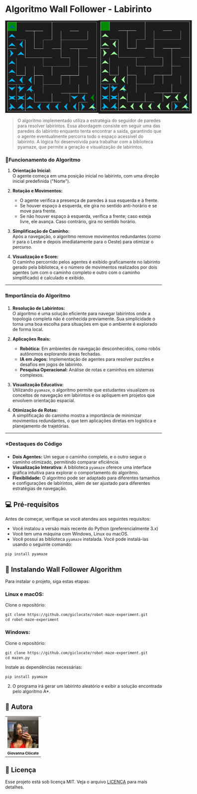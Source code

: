 # Algoritmo Wall Follower - Labirinto

<div style="display: flex; justify-content: space-around; align-items: center;">
    <img src="img/azul.jpeg" alt="Exemplo imagem" width="300px">
    <img src="img/verde.jpeg" alt="Caminho verde" width="300px">
</div>

> O algoritmo implementado utiliza a estratégia do seguidor de paredes para resolver labirintos. Essa abordagem consiste em seguir uma das paredes do labirinto enquanto tenta encontrar a saída, garantindo que o agente eventualmente percorra todo o espaço acessível do labirinto. A lógica foi desenvolvida para trabalhar com a biblioteca pyamaze, que permite a geração e visualização de labirintos.

### 📌Funcionamento do Algoritmo

1. **Orientação Inicial:**  
   O agente começa em uma posição inicial no labirinto, com uma direção inicial predefinida ("Norte").
   
2. **Rotação e Movimentos:**  
   - O agente verifica a presença de paredes à sua esquerda e à frente.  
   - Se houver espaço à esquerda, ele gira no sentido anti-horário e se move para frente.  
   - Se não houver espaço à esquerda, verifica a frente; caso esteja livre, ele avança. Caso contrário, gira no sentido horário.  

3. **Simplificação de Caminho:**  
   Após a navegação, o algoritmo remove movimentos redundantes (como ir para o Leste e depois imediatamente para o Oeste) para otimizar o percurso.

4. **Visualização e Score:**  
   O caminho percorrido pelos agentes é exibido graficamente no labirinto gerado pela biblioteca, e o número de movimentos realizados por dois agentes (um com o caminho completo e outro com o caminho simplificado) é calculado e exibido.

---

### ❗Importância do Algoritmo

1. **Resolução de Labirintos:**  
   O algoritmo é uma solução eficiente para navegar labirintos onde a topologia completa não é conhecida previamente. Sua simplicidade o torna uma boa escolha para situações em que o ambiente é explorado de forma local.

2. **Aplicações Reais:**  
   - **Robótica:** Em ambientes de navegação desconhecidos, como robôs autônomos explorando áreas fechadas.  
   - **IA em Jogos:** Implementação de agentes para resolver puzzles e desafios em jogos de labirinto.  
   - **Pesquisa Operacional:** Análise de rotas e caminhos em sistemas complexos.

3. **Visualização Educativa:**  
   Utilizando `pyamaze`, o algoritmo permite que estudantes visualizem os conceitos de navegação em labirintos e os apliquem em projetos que envolvem orientação espacial.

4. **Otimização de Rotas:**  
   A simplificação do caminho mostra a importância de minimizar movimentos redundantes, o que tem aplicações diretas em logística e planejamento de trajetórias.

---

### ⭐Destaques do Código

- **Dois Agentes:** Um segue o caminho completo, e o outro segue o caminho otimizado, permitindo comparar eficiência.
- **Visualização Interativa:** A biblioteca `pyamaze` oferece uma interface gráfica intuitiva para explorar o comportamento do algoritmo.
- **Flexibilidade:** O algoritmo pode ser adaptado para diferentes tamanhos e configurações de labirintos, além de ser ajustado para diferentes estratégias de navegação.


## 💻 Pré-requisitos

Antes de começar, verifique se você atendeu aos seguintes requisitos:

- Você instalou a versão mais recente do Python (preferencialmente 3.x)
- Você tem uma máquina com Windows, Linux ou macOS.
- Você possui as biblioteca `pyamaze` instalada. Você pode instalá-las usando o seguinte comando:

```
pip install pyamaze
```

## 🚀 Instalando Wall Follower Algorithm 

Para instalar o projeto, siga estas etapas:

### Linux e macOS:

Clone o repositório:

```
git clone https://github.com/giclocate/robot-maze-experiment.git
cd robot-maze-experiment
```

### Windows:

Clone o repositório:

```
git clone https://github.com/giclocate/robot-maze-experiment.git
cd mazen.py
```

Instale as dependências necessárias:

```
pip install pyamaze
```

2. O programa irá gerar um labirinto aleatório e exibir a solução encontrada pelo algoritmo A*.

## 🤝 Autora

<table>
  <tr>
    <td align="center">
      <a href="https://github.com/giclocate" title="Usuário">
        <img src="img/giovanna.jpeg" width="100px;" alt="Giovanna"/><br>
        <sub>
          <b>Giovanna Clócate</b>
        </sub>
      </a>
    </td>
  </tr>
</table>

## 📝 Licença

Esse projeto está sob licença MIT. Veja o arquivo [LICENÇA](LICENSE.md) para mais detalhes.
